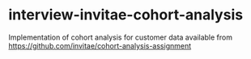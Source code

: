 # interview-invitae-cohort-analysis
 Implementation of cohort analysis for customer data available from https://github.com/invitae/cohort-analysis-assignment
